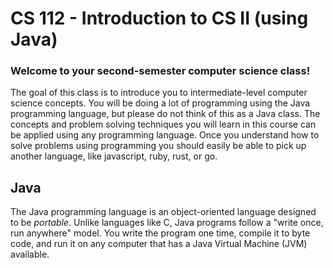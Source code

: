 CS 112 - Introduction to CS II (using Java)
===========================================

### Welcome to your second-semester computer science class!

The goal of this class is to introduce you to intermediate-level computer science concepts. You will be doing a lot of programming using the Java programming language, but please do not think of this as a Java class. The concepts and problem solving techniques you will learn in this course can be applied using any programming language. Once you understand how to solve problems using programming you should easily be able to pick up another language, like javascript, ruby, rust, or go.

## Java

The Java programming language is an object-oriented language designed to be *portable*.  Unlike languages like C, Java programs follow a "write once, run anywhere" model.  You write the program one time, compile it to byte code, and run it on any computer that has a Java Virtual Machine (JVM) available.